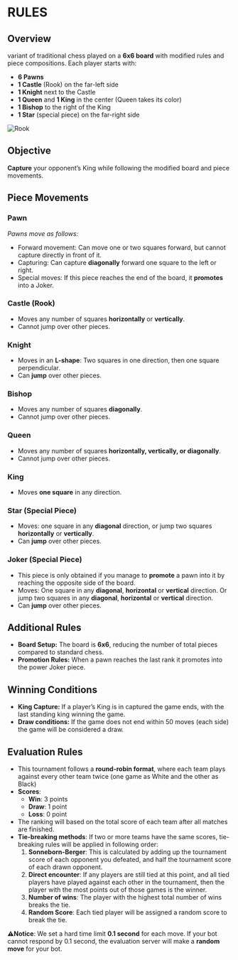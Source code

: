 # RULES

## Overview

variant of traditional chess played on a **6x6 board** with modified rules and piece compositions. Each player starts with:

- **6 Pawns**
- **1 Castle** (Rook) on the far-left side
- **1 Knight** next to the Castle
- **1 Queen** and **1 King** in the center (Queen takes its color)
- **1 Bishop** to the right of the King
- **1 Star** (special piece) on the far-right side

![Rook](https://github.com/user-attachments/assets/2fcb40f5-efcc-42e1-9eb7-2fadadca4333)

## Objective

 **Capture** your opponent’s King while following the modified board and piece movements.

## Piece Movements

### **Pawn**

_Pawns move as follows:_
- Forward movement: Can move one or two squares forward, but cannot capture directly in front of it.
- Capturing: Can capture **diagonally** forward one square to the left or right.
- Special moves: If this piece reaches the end of the board, it **promotes** into a Joker.

### **Castle (Rook)**

- Moves any number of squares **horizontally** or **vertically**.
- Cannot jump over other pieces.

### **Knight**

- Moves in an **L-shape**: Two squares in one direction, then one square perpendicular.
- Can **jump** over other pieces.

### **Bishop**

- Moves any number of squares **diagonally**.
- Cannot jump over other pieces.

### **Queen**

- Moves any number of squares **horizontally, vertically, or diagonally**.
- Cannot jump over other pieces.

### **King**

- Moves **one square** in any direction.

### **Star (Special Piece)**

- Moves: one square in any **diagonal** direction, or jump two squares **horizontally** or **vertically**.
- Can **jump** over other pieces.

### **Joker (Special Piece)**

- This piece is only obtained if you manage to **promote** a pawn into it by reaching the opposite side of the board.
- Moves: One square in any **diagonal**,  **horizontal** or **vertical** direction. Or jump two squares in any **diagonal**,  **horizontal** or **vertical** direction.
- Can **jump** over other pieces.

## Additional Rules

- **Board Setup:** The board is **6x6**, reducing the number of total pieces compared to standard chess.
- **Promotion Rules:** When a pawn reaches the last rank it promotes into the power Joker piece.

## Winning Conditions

- **King Capture:** If a player’s King is in captured the game ends, with the last standing king winning the game.
- **Draw conditions:** If the game does not end within 50 moves (each side) the game will be considered a draw.

## Evaluation Rules

- This tournament follows a **round-robin format**, where each team plays against every other team twice (one game as White and the other as Black)
- **Scores**:
  - **Win**: 3 points
  - **Draw**: 1 point
  - **Loss**: 0 point
- The ranking will based on the total score of each team after all matches are finished.
- **Tie-breaking methods**: If two or more teams have the same scores, tie-breaking rules will be applied in following order:
    1. **Sonneborn-Berger**: This is calculated by adding up the tournament score of each opponent you defeated, and half the tournament score of each drawn opponent.
    2. **Direct encounter**: If any players are still tied at this point, and all tied players have played against each other in the tournament, then the player with the most points out of those games is the winner.
    3. **Number of wins**: The player with the highest total number of wins breaks the tie.
    4. **Random Score**: Each tied player will be assigned a random score to break the tie.

**⚠️Notice**: We set a hard time limit **0.1 second** for each move. If your bot cannot respond by 0.1 second, the evaluation server will make a **random move** for your bot.
